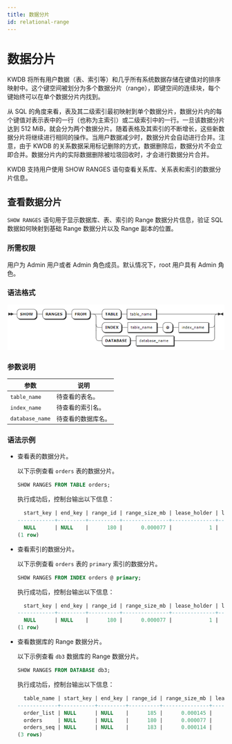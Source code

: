 ```yaml
---
title: 数据分片
id: relational-range
---
```


# 数据分片

KWDB 将所有用户数据（表、索引等）和几乎所有系统数据存储在键值对的排序映射中。这个键空间被划分为多个数据分片（range），即键空间的连续块，每个键始终可以在单个数据分片内找到。

从 SQL 的角度来看，表及其二级索引最初映射到单个数据分片，数据分片内的每个键值对表示表中的一行（也称为主索引）或二级索引中的一行。一旦该数据分片达到 512 MiB，就会分为两个数据分片。随着表格及其索引的不断增长，这些新数据分片将继续进行相同的操作。当用户数据减少时，数据分片会自动进行合并。注意，由于 KWDB 的关系数据采用标记删除的方式，数据删除后，数据分片不会立即合并。数据分片内的实际数据删除被垃圾回收时，才会进行数据分片合并。

KWDB 支持用户使用 SHOW RANGES 语句查看关系库、关系表和索引的数据分片信息。

## 查看数据分片

`SHOW RANGES` 语句用于显示数据库、表、索引的 Range 数据分片信息，验证 SQL 数据如何映射到基础 Range 数据分片以及 Range 副本的位置。

### 所需权限

用户为 Admin 用户或者 Admin 角色成员。默认情况下，root 用户具有 Admin 角色。

### 语法格式

![](../../../static/sql-reference/T3oHb3y7MoiSttxGFL1cjutqnve.png)

### 参数说明

| 参数 | 说明 |
| --- | --- |
| `table_name` | 待查看的表名。 |
| `index_name` | 待查看的索引名。 |
| `database_name` | 待查看的数据库名。 |

### 语法示例

- 查看表的数据分片。

    以下示例查看 `orders` 表的数据分片。

    ```sql
    SHOW RANGES FROM TABLE orders;
    ```

    执行成功后，控制台输出以下信息：

    ```sql
      start_key | end_key | range_id | range_size_mb | lease_holder | lease_holder_locality | replicas | replica_localities
    ------------+---------+----------+---------------+--------------+-----------------------+----------+---------------------
      NULL      | NULL    |      180 |      0.000077 |            1 |                       | {1}      | {""}
    (1 row)
    ```

- 查看索引的数据分片。

    以下示例查看 `orders` 表的 `primary` 索引的数据分片。

    ```sql
    SHOW RANGES FROM INDEX orders @ primary;
    ```

    执行成功后，控制台输出以下信息：

    ```sql
      start_key | end_key | range_id | range_size_mb | lease_holder | lease_holder_locality | replicas | replica_localities
    ------------+---------+----------+---------------+--------------+-----------------------+----------+---------------------
      NULL      | NULL    |      180 |      0.000077 |            1 |                       | {1}      | {""}
    (1 row)
    ```

- 查看数据库的 Range 数据分片。

    以下示例查看 `db3` 数据库的 Range 数据分片。

    ```sql
    SHOW RANGES FROM DATABASE db3;
    ```

    执行成功后，控制台输出以下信息：

    ```sql
      table_name | start_key | end_key | range_id | range_size_mb | lease_holder | lease_holder_locality | replicas | replica_localities
    -------------+-----------+---------+----------+---------------+--------------+-----------------------+----------+---------------------
      order_list | NULL      | NULL    |      185 |      0.000145 |            1 |                       | {1}      | {""}
      orders     | NULL      | NULL    |      180 |      0.000077 |            1 |                       | {1}      | {""}
      orders_seq | NULL      | NULL    |      183 |      0.000114 |            1 |                       | {1}      | {""}
    (3 rows)
    ```
